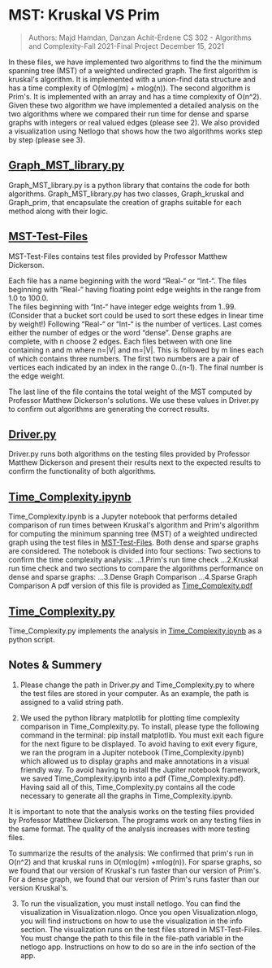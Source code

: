 # MST: Kruskal VS Prim

> Authors: Majd Hamdan, Danzan Achit-Erdene
> CS 302 - Algorithms and Complexity-Fall 2021-Final Project
> December 15, 2021

In these files, we have implemented two algorithms to find the the minimum spanning tree (MST) of a weighted undirected graph. 
The first algorithm is kruskal's algorithm. It is implemented with a union-find data structure and has a time complexity 
of O(mlog(m) + mlog(n)). The second algorithm is Prim's. It is implemented with an array and has a time complexity of 
O(n^2). Given these two algorithm we have implemented a detailed analysis on the two algorithms where we compared their run
time for dense and sparse graphs with integers or real valued edges (please see 2). We also provided a visualization using 
Netlogo that shows how the two algorithms works step by step (please see 3).

## [Graph_MST_library.py](https://github.com/majdh98/Kruskal-Prim-MST-Alg-Benchmark/blob/main/Graph_MST_library.py) 
Graph_MST_library.py is a python library that contains the code for both algorithms. Graph_MST_library.py has two classes, Graph_kruskal and Graph_prim, that encapsulate the creation of graphs suitable for each method along with their logic.

## [MST-Test-Files](https://github.com/majdh98/Kruskal-Prim-MST-Alg-Benchmark/tree/main/MST-Test-Files)
MST-Test-Files contains test files provided by Professor Matthew Dickerson. 

Each file has a name beginning with the word “Real-“ or “Int-“. 
The files beginning with “Real-“ having floating point edge weights in the range from 1.0 to 100.0.  
The files beginning with “Int-“ have integer edge weights from 1..99.  (Consider that a bucket sort could be used to sort these edges in linear time by weight!)
Following “Real-“ or “Int-“ is the number of vertices.
Last comes either the number of edges or the word “dense”.  Dense graphs are complete, with n choose 2 edges.
Each files between with one line containing n and m where n=|V| and m=|V|. This is followed by m lines each of which contains three numbers. The first two numbers are a pair of vertices each indicated by an index in the range 0..(n-1). The final number is the edge weight.

The last line of the file contains the total weight of the MST computed by Professor Matthew Dickerson's solutions. We use these values in Driver.py to confirm out algorithms are generating the correct results.

## [Driver.py](https://github.com/majdh98/Kruskal-Prim-MST-Alg-Benchmark/blob/main/Driver.py)
Driver.py runs both algorithms on the testing files provided by Professor Matthew Dickerson and present their results next to the expected results to confirm the functionality of both algorithms.

## [Time_Complexity.ipynb](https://github.com/majdh98/Kruskal-Prim-MST-Alg-Benchmark/blob/main/Time_Complexity.ipynb)
Time_Complexity.ipynb is a Jupyter notebook that performs detailed comparison of run times between Kruskal's algorithm and Prim's algorithm for computing the minimum spanning tree (MST) of a weighted undirected graph using the test files in [MST-Test-Files](https://github.com/majdh98/Kruskal-Prim-MST-Alg-Benchmark/tree/main/MST-Test-Files). Both dense and sparse graphs are considered. The notebook is divided into four sections: 
Two sections to confirm the time complexity analysis:
...1.Prim's run time check
...2.Kruskal run time check
and two sections to compare the algorithms performance on dense and sparse graphs:
...3.Dense Graph Comparison
...4.Sparse Graph Comparison
A pdf version of this file is provided as [Time_Complexity.pdf](https://github.com/majdh98/Kruskal-Prim-MST-Alg-Benchmark/blob/main/Time_Complexity.pdf)

## [Time_Complexity.py](https://github.com/majdh98/Kruskal-Prim-MST-Alg-Benchmark/blob/main/Time_Complexity.py)
Time_Complexity.py implements the analysis in [Time_Complexity.ipynb](https://github.com/majdh98/Kruskal-Prim-MST-Alg-Benchmark/blob/main/Time_Complexity.ipynb) as a python script.

## Notes & Summery

1. Please change the path in Driver.py and Time_Complexity.py to where the test files are stored in your computer. As an 
example, the path is assigned to a valid string path.

2. We used the python library matplotlib for plotting time complexity comparison in Time_Complexity.py. To install, please 
type the following command in the terminal: pip install matplotlib. You must exit each figure for the next figure 
to be displayed. To avoid having to exit every figure, we ran the program in a Jupiter notebook (Time_Complexity.ipynb)
which allowed us to display graphs and make annotations in a visual friendly way. To avoid having to install the Jupiter
notebook framework, we saved Time_Complexity.ipynb into a pdf (Time_Complexity.pdf).
Having said all of this, Time_Complexity.py contains all the code necessary to generate all the graphs in Time_Complexity.ipynb. 

It is important to note that the analysis works on the testing files provided by Professor Matthew Dickerson. The programs work on any testing files in the same format. The quality of the analysis increases with more testing files. 

To summarize the results of the analysis: We confirmed that prim's run in O(n^2) and that kruskal runs in O(mlog(m) +mlog(n)). For sparse graphs, so we found that our version of Kruskal's run faster than our version of Prim's.
For a dense graph, we found that our version of Prim's runs faster than our version Kruskal's. 

3. To run the visualization, you must install netlogo. You can find the visualization in Visualization.nlogo. 
Once you open Visualization.nlogo, you will find instructions on how to use the visualization in the info section. The visualization runs on the test files stored in MST-Test-Files. You must change the path to this file in the file-path variable in the netlogo app. Instructions on how to do so are in the info section of the app.
